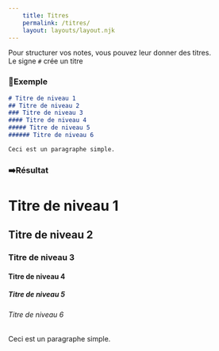```yaml
---
    title: Titres
    permalink: /titres/
    layout: layouts/layout.njk
---
```


Pour structurer vos notes, vous pouvez leur donner des titres. \
Le signe `#` crée un titre

### 📄Exemple

```markdown
# Titre de niveau 1
## Titre de niveau 2
### Titre de niveau 3
#### Titre de niveau 4
##### Titre de niveau 5
###### Titre de niveau 6

Ceci est un paragraphe simple.
```

### ➡️Résultat

# Titre de niveau 1

## Titre de niveau 2

### Titre de niveau 3

#### Titre de niveau 4

##### Titre de niveau 5

###### Titre de niveau 6

Ceci est un paragraphe simple.